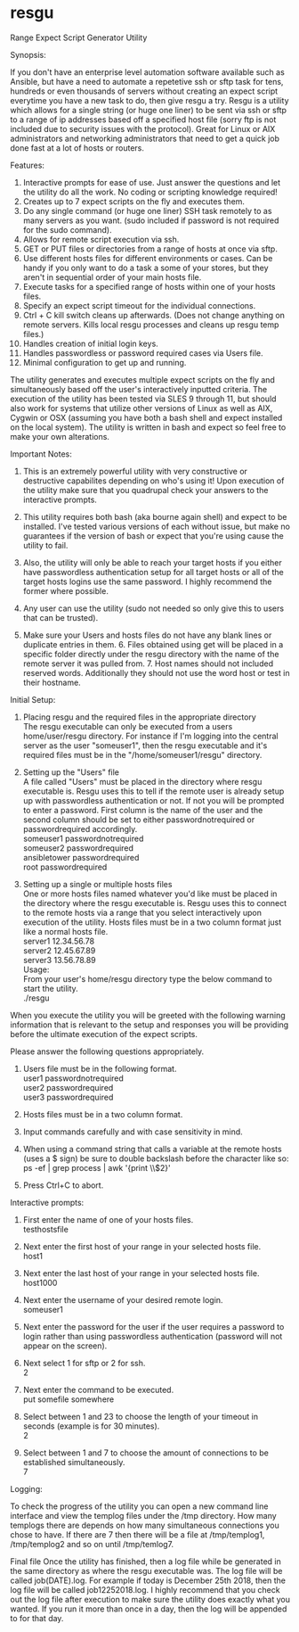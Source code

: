# resgu

Range Expect Script Generator Utility
                                                                                                                                                                                                                                
Synopsis:

If you don't have an enterprise level automation software available such as Ansible, but have a need to automate a repetetive ssh or sftp task for tens, hundreds or even thousands of servers without creating an expect script everytime you have a new task to do, then give resgu a try. Resgu is a utility which allows for a single string (or huge one liner) to be sent via ssh or sftp to a range of ip addresses based off a specified host file (sorry ftp is not included due to security issues with the protocol). Great for Linux or AIX administrators and networking administrators that need to get a quick job done fast at a lot of hosts or routers. 

Features:

1. Interactive prompts for ease of use. Just answer the questions and let the utility do all the work. No coding or scripting knowledge required! 
2. Creates up to 7 expect scripts on the fly and executes them.
3. Do any single command (or huge one liner) SSH task remotely to as many servers as you want. (sudo included if password is not required for the sudo command).
4. Allows for remote script execution via ssh.
5. GET or PUT files or directories from a range of hosts at once via sftp.
6. Use different hosts files for different environments or cases. Can be handy if you only want to do a task a some of your stores, but they aren't in sequential order of your main hosts file.
7. Execute tasks for a specified range of hosts within one of your hosts files.
8. Specify an expect script timeout for the individual connections.
9. Ctrl + C kill switch cleans up afterwards. (Does not change anything on remote servers. Kills local resgu processes and cleans up resgu temp files.)
10. Handles creation of initial login keys.
11. Handles passwordless or password required cases via Users file.  
12. Minimal configuration to get up and running.

The utility generates and executes multiple expect scripts on the fly and simultaneously based off the user's interactively inputted criteria. The execution of the utility has been tested via SLES 9 through 11, but should also work for systems that utilize other versions of Linux as well as AIX, Cygwin or OSX (assuming you have both a bash shell and expect installed on the local system). The utility is written in bash and expect so feel free to make your own alterations.
                                                                                                                                          

Important Notes: 

1. This is an extremely powerful utility with very constructive or destructive capabilites depending on who's using it! Upon execution of the utility make sure that you quadrupal check your answers to the interactive prompts.

2. This utility requires both bash (aka bourne again shell) and expect to be installed. I've tested various versions of each without issue, but make no guarantees if the version of bash or expect that you're using cause the utility to fail. 

3. Also, the utility will only be able to reach your target hosts if you either have passwordless authentication setup for all target hosts or all of the target hosts logins use the same password. I highly recommend the former where possible.

4. Any user can use the utility (sudo not needed so only give this to users that can be trusted).

5. Make sure your Users and hosts files do not have any blank lines or duplicate entries in them.
                                                                                                                                 6. Files obtained using get will be placed in a specific folder directly under the resgu directory with the name of the remote server it was pulled from.
                                                                                                                                 7. Host names should not included reserved words. Additionally they should not use the word host or test in their hostname.                                                              
                                                                                                                                 
                                                                                                                               
                                                                                                                    
                                                                                                                                
Initial Setup:

1. Placing resgu and the required files in the appropriate directory                                                                       
The resgu executable can only be executed from a users home/user/resgu directory. For instance if I'm logging into the central server as the user "someuser1", then the resgu executable and it's required files must be in the "/home/someuser1/resgu" directory.
2. Setting up the "Users" file                                                                                                               
A file called "Users" must be placed in the directory where resgu executable is. Resgu uses this to tell if the remote user is already setup up with passwordless authentication or not. If not you will be prompted to enter a password. First column is the name of the user and the second column should be set to either passwordnotrequired or passwordrequired accordingly.                  
someuser1 passwordnotrequired                                                                                                   
someuser2 passwordrequired                                                                                                       
ansibletower passwordrequired                                                                                                   
root passwordrequired                                                                                                           

3. Setting up a single or multiple hosts files                                                                                                              
One or more hosts files named whatever you'd like must be placed in the directory where the resgu executable is. Resgu uses this to connect to the remote hosts via a range that you select interactively upon execution of the utility. Hosts files must be in a two column format just like a normal hosts file.                                                                                                                                  
server1 12.34.56.78                                                                                                             
server2 12.45.67.89                                                                                                             
server3 13.56.78.89                                                                                                                                                                                  
Usage:                                                                                                                                          
From your user's home/resgu directory type the below command to start the utility.                                                                                                                         
./resgu

When you execute the utility you will be greeted with the following warning information that is relevant to the setup and responses you will be providing before the ultimate execution of the expect scripts.

Please answer the following questions appropriately.

1. Users file must be in the following format.                                                                                                                                                                                                                     
user1  passwordnotrequired                                                                                                         
user2  passwordrequired                                                                                                              
user3  passwordrequired                                                                                                                

2. Hosts files must be in a two column format.

3. Input commands carefully and with case sensitivity in mind.

4. When using a command string that calls a variable at the remote hosts (uses a \$ sign) be sure to double backslash before the character like so:                                                                                                                                
ps -ef | grep process | awk '{print \\\\$2}'

5. Press Ctrl+C to abort.
                                                                                                                                                                                                                                                                  
Interactive prompts:

1. First enter the name of one of your hosts files.                                                                             
testhostsfile

2. Next enter the first host of your range in your selected hosts file.                                                         
host1

3. Next enter the last host of your range in your selected hosts file.                                                         
host1000

4. Next enter the username of your desired remote login.                                                                        
someuser1

5. Next enter the password for the user if the user requires a password to login rather than using passwordless authentication (password will not appear on the screen).

6. Next select 1 for sftp or 2 for ssh.                                                                                                                                
2

7. Next enter the command to be executed.                                                                                       
put somefile somewhere

8. Select between 1 and 23 to choose the length of your timeout in seconds (example is for 30 minutes).                                                    
2

9. Select between 1 and 7 to choose the amount of connections to be established simultaneously.                                  
7

Logging: 

To check the progress of the utility you can open a new command line interface and view the templog files under the /tmp directory. How many templogs there are depends on how many simultaneous connections you chose to have. If there are 7 then there will be a file at /tmp/templog1, /tmp/templog2 and so on until /tmp/temlog7.

Final file
Once the utility has finished, then a log file while be generated in the same directory as where the resgu executable was. The log file will be called job(DATE).log. For example if today is December 25th 2018, then the log file will be called job12252018.log. I highly recommend that you check out the log file after execution to make sure the utility does exactly what you wanted. If you run it more than once in a day, then the log will be appended to for that day.
